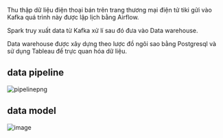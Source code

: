 Thu thập dữ liệu điện thoại bán trên trang thương mại điện tử tiki gửi vào Kafka quá trình này được lập lịch bằng Airflow. 

Spark truy xuất data từ Kafka xử lí sau đó đưa vào Data warehouse. 

Data warehouse được xây dựng theo lược đồ ngôi sao bằng Postgresql và sử dụng Tableau để trực quan hóa dữ liệu.

## data pipeline
![pipelinepng](https://github.com/hung14102001/Final_project/assets/69703127/241b6739-29a1-4951-b927-942f1bb530a4)

## data model

![image](https://github.com/hung14102001/Final_project/assets/69703127/5bbe1a1b-80b0-4adf-8dc8-1a7042a2fa98)

